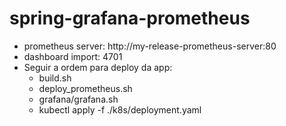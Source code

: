 # spring-grafana-prometheus
- prometheus server: http://my-release-prometheus-server:80
- dashboard import: 4701
- Seguir a ordem para deploy da app:
  - build.sh
  - deploy_prometheus.sh
  - grafana/grafana.sh
  - kubectl apply -f ./k8s/deployment.yaml